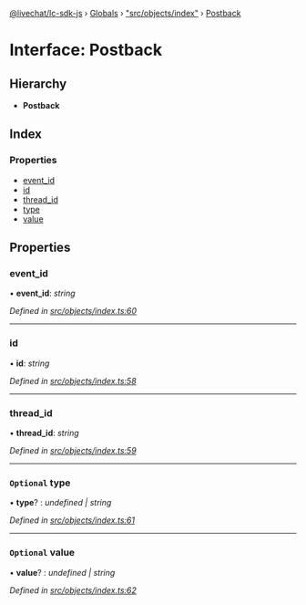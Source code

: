 [@livechat/lc-sdk-js](../README.md) › [Globals](../globals.md) › ["src/objects/index"](../modules/_src_objects_index_.md) › [Postback](_src_objects_index_.postback.md)

# Interface: Postback

## Hierarchy

* **Postback**

## Index

### Properties

* [event_id](_src_objects_index_.postback.md#event_id)
* [id](_src_objects_index_.postback.md#id)
* [thread_id](_src_objects_index_.postback.md#thread_id)
* [type](_src_objects_index_.postback.md#optional-type)
* [value](_src_objects_index_.postback.md#optional-value)

## Properties

###  event_id

• **event_id**: *string*

*Defined in [src/objects/index.ts:60](https://github.com/livechat/lc-sdk-js/blob/e25bbbb/src/objects/index.ts#L60)*

___

###  id

• **id**: *string*

*Defined in [src/objects/index.ts:58](https://github.com/livechat/lc-sdk-js/blob/e25bbbb/src/objects/index.ts#L58)*

___

###  thread_id

• **thread_id**: *string*

*Defined in [src/objects/index.ts:59](https://github.com/livechat/lc-sdk-js/blob/e25bbbb/src/objects/index.ts#L59)*

___

### `Optional` type

• **type**? : *undefined | string*

*Defined in [src/objects/index.ts:61](https://github.com/livechat/lc-sdk-js/blob/e25bbbb/src/objects/index.ts#L61)*

___

### `Optional` value

• **value**? : *undefined | string*

*Defined in [src/objects/index.ts:62](https://github.com/livechat/lc-sdk-js/blob/e25bbbb/src/objects/index.ts#L62)*
